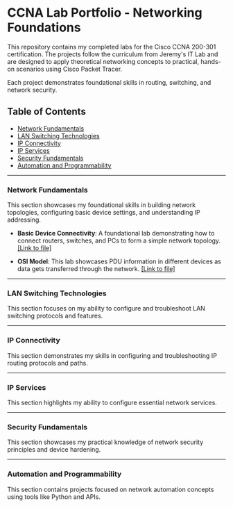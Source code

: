 # CCNA Lab Portfolio - Networking Foundations

This repository contains my completed labs for the Cisco CCNA 200-301 certification. The projects follow the curriculum from Jeremy's IT Lab and are designed to apply theoretical networking concepts to practical, hands-on scenarios using Cisco Packet Tracer.

Each project demonstrates foundational skills in routing, switching, and network security.

## Table of Contents
- [Network Fundamentals](#network-fundamentals)
- [LAN Switching Technologies](#lan-switching-technologies)
- [IP Connectivity](#ip-connectivity)
- [IP Services](#ip-services)
- [Security Fundamentals](#security-fundamentals)
- [Automation and Programmability](#automation-and-programmability)

***

### Network Fundamentals

This section showcases my foundational skills in building network topologies, configuring basic device settings, and understanding IP addressing.

- **Basic Device Connectivity**: A foundational lab demonstrating how to connect routers, switches, and PCs to form a simple network topology. [[Link to file]](network-fundamentals/connecting-devices-lab/README.md/)

- **OSI Model**: This lab showcases PDU information in different devices as data gets transferred through the network. [[Link to file]](network-fundamentals/osi-model-lab/README.md/)

***

### LAN Switching Technologies

This section focuses on my ability to configure and troubleshoot LAN switching protocols and features.


***

### IP Connectivity

This section demonstrates my skills in configuring and troubleshooting IP routing protocols and paths.



***

### IP Services

This section highlights my ability to configure essential network services.



***

### Security Fundamentals

This section showcases my practical knowledge of network security principles and device hardening.



***

### Automation and Programmability

This section contains projects focused on network automation concepts using tools like Python and APIs.


